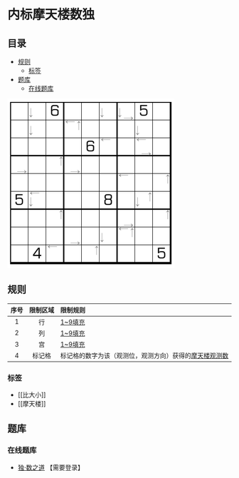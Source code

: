 # 内标摩天楼数独
<!-- START doctoc generated TOC please keep comment here to allow auto update -->
<!-- DON'T EDIT THIS SECTION, INSTEAD RE-RUN doctoc TO UPDATE -->
## 目录

- [规则](#%E8%A7%84%E5%88%99)
  - [标签](#%E6%A0%87%E7%AD%BE)
- [题库](#%E9%A2%98%E5%BA%93)
  - [在线题库](#%E5%9C%A8%E7%BA%BF%E9%A2%98%E5%BA%93)

<!-- END doctoc generated TOC please keep comment here to allow auto update -->

![题](../../../images/sudoku/内标摩天楼数独.png)

## 规则

| 序号  | 限制区域 | 限制规则                          |
|:---:|:----:|:------------------------------|
|  1  |  行   | [1~9填充]                       |
|  2  |  列   | [1~9填充]                       |
|  3  |  宫   | [1~9填充]                       |
|  4  | 标记格  | 标记格的数字为该（观测位，观测方向）获得的[摩天楼观测数] |

### 标签

- [[比大小]]
- [[摩天楼]]

## 题库

### 在线题库

- [独·数之道](http://www.sudokufans.org.cn/lx/game.index.php?type=hmt) 【需要登录】

[1~9填充]: ../../../rules.md#1to9填充
[摩天楼观测数]: ../../../rules.md#摩天楼观测数
